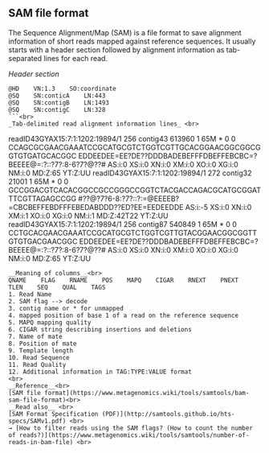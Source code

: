 ## SAM file format
The Sequence Alignment/Map (SAM) is a file format to save alignment information of short reads mapped against reference sequences. It usually starts with a header section followed by alignment information as tab-separated lines for each read.<br>

_Header section_<br>

```
@HD    VN:1.3    SO:coordinate
@SQ    SN:conticA    LN:443
@SQ    SN:contigB    LN:1493
@SQ    SN:contigC    LN:328
```<br>
_Tab-delimited read alignment information lines_ <br>

```
readID43GYAX15:7:1:1202:19894/1    256    contig43    613960    1    65M    *    0    0    CCAGCGCGAACGAAATCCGCATGCGTCTGGTCGTTGCACGGAACGGCGGCGGTGTGATGCACGGC    EDDEEDEE=EE?DE??DDDBADEBEFFFDBEFFEBCBC=?BEEEE@=:?::?7?:8-6?7?@??#    AS:i:0    XS:i:0  XN:i:0  XM:i:0  XO:i:0  XG:i:0  NM:i:0  MD:Z:65  YT:Z:UU
readID43GYAX15:7:1:1202:19894/1    272    contig32    21001    1    65M    *    0    0    GCCGGACGTCACACGGCCGCCGGGCCGGTCTACGACCAGACGCATGCGGATTTCGTTAGAGCCGG    #??@?7?6-8:?7?::?:=@EEEEB?=CBCBEFFEBDFFFEBEDABDDD??ED?EE=EEDEEDDE    AS:i:-5    XS:i:0   XN:i:0  XM:i:1   XO:i:0   XG:i:0   NM:i:1   MD:Z:42T22   YT:Z:UU
readID43GYAX15:7:1:1202:19894/1    256    contig87    540849    1    65M    *    0    0    CCTGCACGAACGAAATCCGCATGCGTCTGGTCGTTGTACGGAACGGCGGTTGTGTGACGAACGGC    EDDEEDEE=EE?DE??DDDBADEBEFFFDBEFFEBCBC=?BEEEE@=:?::?7?:8-6?7?@??# AS:i:0  XS:i:0 XN:i:0  XM:i:0 XO:i:0  XG:i:0  NM:i:0    MD:Z:65    YT:Z:UU
```<br>
__Meaning of columns__<br>
QNAME    FLAG    RNAME    POS    MAPQ    CIGAR    RNEXT    PNEXT    TLEN    SEQ    QUAL    TAGS
1. Read Name
2. SAM flag --> decode
3. contig name or * for unmapped
4. mapped position of base 1 of a read on the reference sequence
5. MAPQ mapping quality
6. CIGAR string describing insertions and deletions
7. Name of mate
8. Position of mate
9. Template length
10. Read Sequence
11. Read Quality
12. Additional information in TAG:TYPE:VALUE format
<br>
__Reference__<br>
[SAM file format](https://www.metagenomics.wiki/tools/samtools/bam-sam-file-format)<br>
__Read also__ <br>
[SAM Format Specification (PDF)](http://samtools.github.io/hts-specs/SAMv1.pdf) <br>
→ [How to filter reads using the SAM flags? (How to count the number of reads?)](https://www.metagenomics.wiki/tools/samtools/number-of-reads-in-bam-file) <br>
